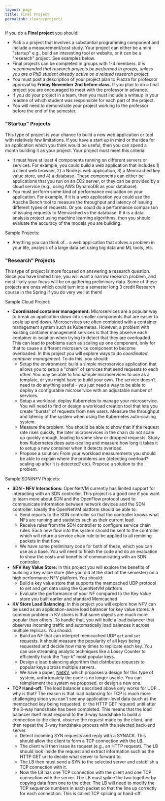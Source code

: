 ```yaml
---
layout: page
title: Final Project
permalink: /learn/project/
---
```


If you do a **Final project** you should:
  - Pick a a project that involves a substantial programming component and include a measurement/cost study.  Your project can either be a mini "startup" e.g., build an interesting tool or website, or it can be a "research" project. See examples below.
  - Final projects can be completed in groups with 1-4 members. *It is recommended that research projects be performed in groups, unless you are a PhD student already active on a related research project.*
  - You must post a description of your project plan to Piazza for professor approval by **Friday November 2nd before class.** If you plan to do a final project you are encouraged to meet with the professor in advance.
  - If you do your project in a team, then you must include a writeup in your readme of which student was responsible for each part of the project.
  - You will need to demonstrate your project working to the professor before the end of the semester.


### "Startup" Projects
This type of project is your chance to build a new web application or tool with relatively few limitations. If you have a start up in mind or the idea for an application which you think would be useful, then you can spend a month building it as your project. Your project must meet this criteria:
  - It must have at least 4 components running on different servers or services. For example, you could build a web application that includes 1) a client web browser, 2) a Node.js web application, 3) a Memcached key value store, and 4) a database.  These components can either be applications that you run on an EC2 server, or they can be provided by a cloud service (e.g., using AWS DynamoDB as your database).
  - You must perform some kind of performance evaluation on your application. For example, if it is a web application you could use the Apache Bench tool to measure the throughput and latency of issuing different types of requests.  Or you could do a performance comparison of issuing requests to Memcached vs the database.  If it is a data analysis project using machine learning algorithms, then you should evaluate the accuracy of the models you are building.

Sample Projects:
  - Anything you can think of... a web application that solves a problem in your life, analysis of a large data set using big data and ML tools, etc.

### "Research" Projects
This type of project is more focused on answering a research question. Since you have limited time, you will want a narrow research problem, and most likely your focus will be on gathering preliminary data.  Some of these projects are ones which could turn into a semester long 3 credit Research course in the Spring if you do very well at them!

Sample Cloud Project:
  - **Coordinated container management:** Microservices are a popular way to break an application down into smaller components that are easier to scale up and down.  Microservices are often combined with a container management system such as Kubernetes. However, a problem with existing container management services is that they observe each container in isolation when trying to detect that they are overloaded. This can lead to problems such as scaling up one component, only for that to cause a different microservice component to become overloaded.  In this project you will explore ways to do *coordinated container management*.  To do this, you should:
    - Setup the environment: build a simple microservice application that allows you to setup a "chain" of services that send requests to each other. You may be able to find sample microservices to use as a template, or you might have to build your own. The service doesn't need to do anything useful - you just need a way to be able to deploy a configurable microservice with an adjustable number of services.
    - Setup a workload: deploy Kubernetes to manage your microservice.    You will need to find or design a workload creation tool that lets you create "bursts" of requests from new users. Measure the throughput and latency of the system when using the Kubernetes auto-scaling system.
    - Measure the problem: You should be able to show that if the request rate rises quickly, the later microservices in the chain do not scale up quickly enough, leading to some slow or dropped requests. Study how Kubernetes does auto-scaling and measure how long it takes it to setup a new container when it detects overload.
    - Propose a solution: From your workload measurements you should be able to explain where the problems are (detecting overload? scaling up after it is detected? etc).  Propose a solution to the problem.

Sample SDN/NFV Projects:
  - **SDN - NFV Interactions:** OpenNetVM currently has limited support for interacting with an SDN controller. This project is a good one if you want to learn more about SDN and the OpenFlow protocol used to communicate information between network devices and the SDN controller. Ideally the OpenNetVM platform should be able to:
    - Send reports to the SDN controller so that the controller knows what NFs are running and statistics such as their current load.
    - Receive rules from the SDN controller to configure service chain rules. Each new flow into the system should be sent to the controller which will return a service chain rule to be applied to all remining packets in that flow.
    - We have some preliminary code for both of these, which you can use as a base. You will need to finish the code and do an evaluation to show the costs and benefits of communicating with an SDN controller.
  - **NFV Key Value Store:** In this project you will explore the benefits of building a key value store (like you did at the start of the semester) on a high performance NFV platform.  You should:
    - Build a key value store that supports the memcached UDP protocol to set and get data using the OpenNetVM platform.
    - Evaluate the performance of your NF compared to the Key Value store you built earlier and standard Memcached.
  - **KV Store Load Balancing:** In this project you will explore how NFV can be used as an application-aware load balancer for key value stores.  A common problem in KV stores is that some objects are much more popular than others. To handle that, you will build a load balancer that observes incoming traffic and automatically load balances it across multiple replicas.  You should:
    - Build an NF that can interpret memcached UDP `get` and `set` requests. It should measure the popularity of all keys being requested and decide how many times to replicate each key.  You can use streaming analytic techniques like a Lossy Counter to efficiently track the "top-k" most popular keys.
    - Design a load balancing algorithm that distributes requests to popular keys across multiple servers.
    - We have a paper, [NetKV](http://faculty.cs.gwu.edu/timwood/papers/16-ICAC-netkv.pdf), which proposes a design for this type of system, unfortunately the code is no longer usable. You can reimplement the system we proposed, or design a new one.
  - **TCP Hand-off:** The load balancer described above only works for UDP... why is that? The reason is that load balancing for TCP is much more challenging since you can't see any application-level data (such as the memcached key being requested, or the HTTP GET request) until after the 3-way handshake has been completed. This means that the load balancer itself must respond to the 3-way handshake to build a connection to the client, observe the request made by the client, and then repeat the 3-way handshake process with the selected back-end server.
    - Detect incoming SYN requests and reply with a SYNACK. This should allow the client to form a TCP connection with the LB.
    - The client will then issue its request (e.g., an HTTP request).  The LB should look inside the request and extract information such as the HTTP GET url to decide what server to forward to.
    - The LB then must send a SYN to the selected server and establish a TCP connection with it.
    - Now the LB has one TCP connection with the client and one TCP connection with the server. The LB must splice the two together by copying data from one to the other. The LB will need to modify the TCP sequence numbers in each packet so that the line up correctly for each connection.  This is called TCP splicing or hand-off.
